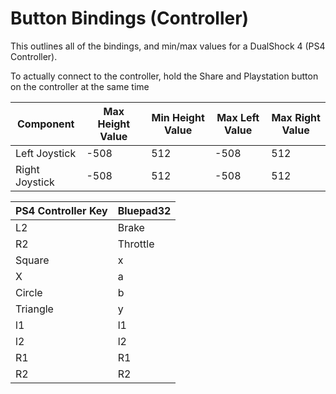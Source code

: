 # Button Bindings (Controller)
This outlines all of the bindings, and min/max values for a DualShock 4 (PS4 Controller).

To actually connect to the controller, hold the Share and Playstation button on the controller at the same time

| Component          | Max Height Value | Min Height Value | Max Left Value | Max Right Value |
|---------------------|------------------|------------------|----------------|-----------------|
| Left Joystick      | -508             | 512              | -508           | 512             |
| Right Joystick     | -508             | 512              | -508           | 512             |

| PS4 Controller Key | Bluepad32 |
|--------------------|-----------|
| L2                | Brake     |
| R2                | Throttle  |
| Square            | x         |
| X                 | a         |
| Circle            | b         |
| Triangle          | y         |
| l1                | l1        |
| l2                | l2        |
| R1                | R1        |
| R2                | R2        |
